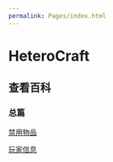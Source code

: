 ```yaml
---
permalink: Pages/index.html
---
```


# HeteroCraft

## 查看百科

### 总篇

[禁用物品](https://heterocraft.github.io/WikiCN/Pages/1.html)

 [玩家信息](https://heterocraft.github.io/WikiCN/Pages/2.html)
